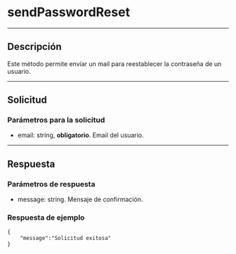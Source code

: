 # sendPasswordReset

---
## Descripción
Este método permite envíar un mail para reestablecer la contraseña de un usuario. 

---
## Solicitud
### Parámetros para la solicitud
* email: string, **obligatorio**. Email del usuario.

---
## Respuesta
### Parámetros de respuesta
* message: string. Mensaje de confirmación.

### Respuesta de ejemplo
```
{
    "message":"Solicitud exitosa"
}
```